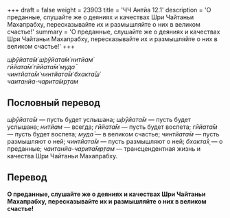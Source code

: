 +++
draft = false
weight = 23903
title = 'ЧЧ Антйа 12.1'
description = 'О преданные, слушайте же о деяниях и качествах Шри Чайтаньи Махапрабху, пересказывайте их и размышляйте о них в великом счастье!'
summary = 'О преданные, слушайте же о деяниях и качествах Шри Чайтаньи Махапрабху, пересказывайте их и размышляйте о них в великом счастье!'
+++

_ш́рӯйата̄м̇ ш́рӯйата̄м̇ нитйам̇  
гӣйата̄м̇ гӣйата̄м̇ муда̄  
чинтйата̄м̇ чинтйата̄м̇ бхакта̄ш́  
чаитанйа-чарита̄мр̣там_

## Пословный перевод

_ш́рӯйата̄м_ — пусть будет услышана; _ш́рӯйата̄м_ — пусть будет услышана; _нитйам_ — всегда; _гӣйата̄м_ — пусть будет воспета; _гӣйата̄м_ — пусть будет воспета; _муда̄_ — в великом счастье; _чинтйата̄м_ — пусть размышляют о ней; _чинтйата̄м_ — пусть размышляют о ней; _бхакта̄х̣_ — о преданные; _чаитанйа_\-_чарита̄мр̣там_ — трансцендентная жизнь и качества Шри Чайтаньи Махапрабху.

## Перевод

**О преданные, слушайте же о деяниях и качествах Шри Чайтаньи Махапрабху, пересказывайте их и размышляйте о них в великом счастье!**
